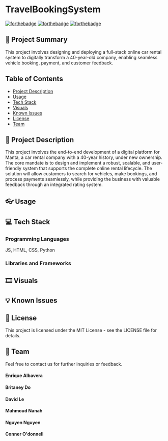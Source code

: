 # TravelBookingSystem

[![forthebadge](https://forthebadge.com/images/badges/uses-html.svg)](https://forthebadge.com)
[![forthebadge](https://forthebadge.com/images/badges/uses-css.svg)](https://forthebadge.com)
[![forthebadge](https://forthebadge.com/images/badges/made-with-javascript.svg)](https://forthebadge.com)

## 📰 Project Summary

This project involves designing and deploying a full-stack online car rental system to digitally transform a 40-year-old company, enabling seamless vehicle booking, payment, and customer feedback.

## Table of Contents

- [Project Description](#-project-description)
- [Usage](#-usage)
- [Tech Stack](#-tech-stack)
- [Visuals](#%EF%B8%8F-visuals)
- [Known Issues](#-known-issues)
- [License](#-license)
- [Team](#-team)


## 🔖 Project Description
This project involves the end-to-end development of a digital platform for Manta, a car rental company with a 40-year history, under new ownership. The core mandate is to design and implement a robust, scalable, and user-friendly system that supports the complete online rental lifecycle. The solution will allow customers to search for vehicles, make bookings, and process payments seamlessly, while providing the business with valuable feedback through an integrated rating system.

## 👓 Usage


## 💻 Tech Stack

### Programming Languages
JS, HTML, CSS, Python

### Libraries and Frameworks


## 🎞️ Visuals


## 💡 Known Issues


## 📝 License
This project is licensed under the MIT License - see the LICENSE file for details.

## 👥 Team
Feel free to contact us for further inquiries or feedback.

#### Enrique Albavera

#### Britaney Do

#### David Le

#### Mahmoud Nanah

#### Nguyen Nguyen

#### Conner O'donnell

